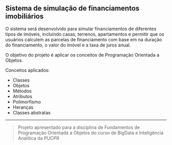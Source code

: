## Sistema de simulação de financiamentos imobiliários

O sistema será desenvolvido para simular financiamentos de diferentes tipos de imóveis, incluindo casas, terrenos, apartamentos e permitir que os usuários calculem as parcelas de financiamento com base em na duração do financiamento, o valor do imóvel e a taxa de juros anual. 

O objetivo do projeto é aplicar os conceitos de Programação Orientada a Objetos.

Conceitos aplicados:

* Classes
* Objetos
* Métodos
* Atributos
* Polimorfismo
* Heranças
* Classes abstratas

----- 

> Projeto apresentado para a disciplina de Fundamentos de Programação Orientada a Objetos do curso de BigData e Inteligência Analítica da PUCPR

